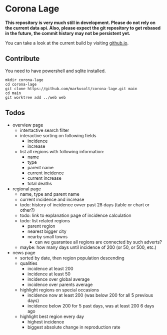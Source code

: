 # Corona Lage

**This repository is very much still in development. Please do not rely on the current data api. Also, please expect the git repository to get rebased in the future, the commit history may not be persistent yet.**

You can take a look at the current build by visiting [github.io](markusolt.github.io/corona-lage).

## Contribute

You need to have powershell and sqlite installed.

```
mkdir corona-lage
cd corona-lage
git clone https://github.com/markusolt/corona-lage.git main
cd main
git worktree add ../web web
```

## Todos

- overview page
    - intertactive search filter
    - interactive sorting on following fields
        - incidence
        - increase
    - list all regions with following information:
        - name
        - type
        - parent name
        - current incidence
        - current increase
        - total deaths
- regional page
    - name, type and parent name
    - current incidence and increase
    - todo: history of incidence ovver past 28 days (table or chart or other?)
    - todo: link to explanation page of incidence calculation
    - todo: list related regions
        - parent region
        - nearest bigger city
        - nearby small towns
            - can we guarantee all regions are connected by such adverts?
    - maybe: how many days until incidence of 200 (or 50, or 500, etc.)
- news page
    - sorted by date, then region population descending
    - qualities
        - incidence at least 200
        - incidence at least 50
        - incidence over global average
        - incidence over parents average
    - highlight regions on special occasions
        - incidence now at least 200 (was below 200 for all 5 previous days)
        - incidence below 200 for 5 past days, was at least 200 6 days ago
    - highlight best region every day
        - highest incidence
        - biggest absolute change in reproduction rate
